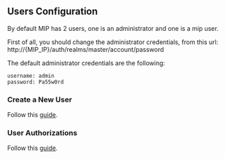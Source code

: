 ## Users Configuration

By default MIP has 2 users, one is an administrator and one is a mip user.

First of all, you should change the administrator credentials, from this url: http://{MIP_IP}/auth/realms/master/account/password

The default administrator credentials are the following:
```
username: admin
password: Pa55w0rd
```

### Create a New User

Follow this <a href="./CreateLocalUser.md">guide</a>.

### User Authorizations

Follow this <a href="./AuthorizeUser.md">guide</a>.
